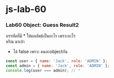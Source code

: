 # js-lab-60
### Lab60 Object: Guess Result2
บรรทัดที่มี * ให้ผลลัพธ์เป็นอะไร เพราะอะไร   
หริณ มาเบ้า
* ได้ false เพราะ คนละobjectกัน 

```JavaScript
const user = { name: 'Jack', role: 'ADMIN' };
const admin = { name: 'Jack', role: 'ADMIN' };
console.log(user === admin); // *
```
